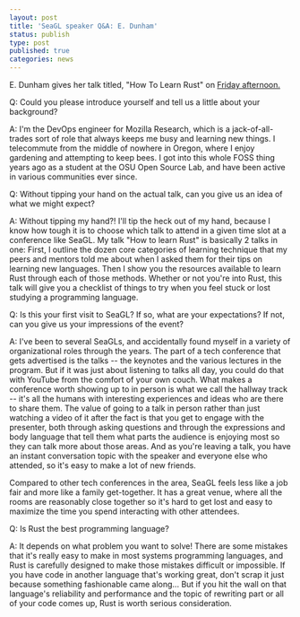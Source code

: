 ```yaml
---
layout: post
title: 'SeaGL speaker Q&A: E. Dunham'
status: publish
type: post
published: true
categories: news
---
```


E. Dunham gives her talk titled, "How To Learn Rust" on [Friday afternoon.](https://osem.seagl.org/conferences/seagl2017/program/proposals/378)

Q: Could you please introduce yourself and tell us a little about your background?

A: I'm the DevOps engineer for Mozilla Research, which is a jack-of-all-trades sort of role that always keeps me busy and learning new things. I telecommute from the middle of nowhere in Oregon, where I enjoy gardening and attempting to keep bees. I got into this whole FOSS thing years ago as a student at the OSU Open Source Lab, and have been active in various communities ever since.

Q: Without tipping your hand on the actual talk, can you give us an idea of what we might expect?

A: Without tipping my hand?! I'll tip the heck out of my hand, because I know how tough it is to choose which talk to attend in a given time slot at a conference like SeaGL. My talk "How to learn Rust" is basically 2 talks in one: First, I outline the dozen core categories of learning technique that my peers and mentors told me about when I asked them for their tips on learning new languages. Then I show you the resources available to learn Rust through each of those methods. Whether or not you're into Rust, this talk will give you a checklist of things to try when you feel stuck or lost studying a programming language. 

Q: Is this your first visit to SeaGL? If so, what are your expectations? If not, can you give us your impressions of the event?

A: I've been to several SeaGLs, and accidentally found myself in a variety of organizational roles through the years. The part of a tech conference that gets advertised is the talks -- the keynotes and the various lectures in the program. But if it was just about listening to talks all day, you could do that with YouTube from the comfort of your own couch. What makes a conference worth showing up to in person is what we call the hallway track -- it's all the humans with interesting experiences and ideas who are there to share them. The value of going to a talk in person rather than just watching a video of it after the fact is that you get to engage with the presenter, both through asking questions and through the expressions and body language that tell them what parts the audience is enjoying most so they can talk more about those areas. And as you're leaving a talk, you have an instant conversation topic with the speaker and everyone else who attended, so it's easy to make a lot of new friends.

Compared to other tech conferences in the area, SeaGL feels less like a job fair and more like a family get-together. It has a great venue, where all the rooms are reasonably close together so it's hard to get lost and easy to maximize the time you spend interacting with other attendees. 

Q: Is Rust the best programming language?

A: It depends on what problem you want to solve! There are some mistakes that it's really easy to make in most systems programming languages, and Rust is carefully designed to make those mistakes difficult or impossible. If you have code in another language that's working great, don't scrap it just because something fashionable came along... But if you hit the wall on that language's reliability and performance and the topic of rewriting part or all of your code comes up, Rust is worth serious consideration.

 


